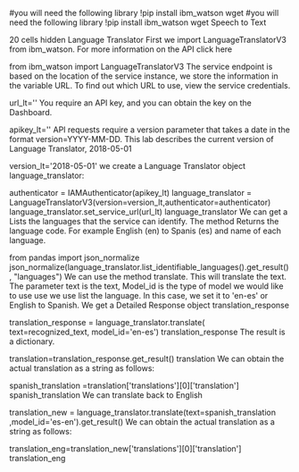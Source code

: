 
#you will need the following library 
!pip install ibm_watson wget
#you will need the following library 
!pip install ibm_watson wget
Speech to Text

20 cells hidden
Language Translator
First we import LanguageTranslatorV3 from ibm_watson. For more information on the API click here

from ibm_watson import LanguageTranslatorV3
The service endpoint is based on the location of the service instance, we store the information in the variable URL. To find out which URL to use, view the service credentials.

url_lt=''
You require an API key, and you can obtain the key on the Dashboard.

apikey_lt=''
API requests require a version parameter that takes a date in the format version=YYYY-MM-DD. This lab describes the current version of Language Translator, 2018-05-01

version_lt='2018-05-01'
we create a Language Translator object language_translator:

authenticator = IAMAuthenticator(apikey_lt)
language_translator = LanguageTranslatorV3(version=version_lt,authenticator=authenticator)
language_translator.set_service_url(url_lt)
language_translator
We can get a Lists the languages that the service can identify. The method Returns the language code. For example English (en) to Spanis (es) and name of each language.

from pandas import json_normalize
​
json_normalize(language_translator.list_identifiable_languages().get_result(), "languages")
We can use the method translate. This will translate the text. The parameter text is the text, Model_id is the type of model we would like to use use we use list the language. In this case, we set it to 'en-es' or English to Spanish. We get a Detailed Response object translation_response

translation_response = language_translator.translate(\
    text=recognized_text, model_id='en-es')
translation_response
The result is a dictionary.

translation=translation_response.get_result()
translation
We can obtain the actual translation as a string as follows:

spanish_translation =translation['translations'][0]['translation']
spanish_translation 
We can translate back to English

translation_new = language_translator.translate(text=spanish_translation ,model_id='es-en').get_result()
We can obtain the actual translation as a string as follows:

translation_eng=translation_new['translations'][0]['translation']
translation_eng
